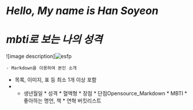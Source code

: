 # *Hello, My name is Han Soyeon* 

# *mbti로 보는 나의 성격*
![image description]![esfp](https://user-images.githubusercontent.com/86066543/165083267-fe8d5d76-d126-449c-a1ec-7c737dd7ea7f.png)

    - Markdown을 이용하여 본인 소개

 * 목록, 이미지, 표 등 최소 1개 이상 포함
 *    * 생년월일
    * 성격
    * 혈액형
    * 장점
    * 단점Opensource_Markdown
    * MBTI
    * 좋아하는 명언, 책
    * 연혁
    버킷리스트
    
